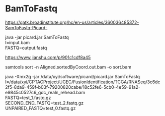 # BamToFastq

https://gatk.broadinstitute.org/hc/en-us/articles/360036485372-SamToFastq-Picard-

java -jar picard.jar SamToFastq \
     I=input.bam \
     FASTQ=output.fastq

https://www.jianshu.com/p/901c1cdf8a45

samtools sort -n Aligned.sortedByCoord.out.bam -o sort.bam

java -Xmx2g -jar /data/xyi/software/picard/picard.jar SamToFastq \
I=/data/xyi/CPTACProject/UCEC/FusionIdentification/TCGA/RNASeq/3c6dc2f5-8da9-459f-b03f-79200820cabe/18c52fe6-5cb0-4e59-91a2-e9845c0527c6_gdc_realn_rehead.bam \
FASTQ=test_1.fastq.gz \
SECOND_END_FASTQ=test_2.fastq.gz \
UNPAIRED_FASTQ=test_0.fastq.gz
